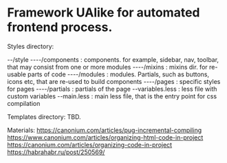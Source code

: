 # Framework UAlike for automated frontend process.

Styles directory:


--/style
----/components     : components. for example, sidebar, nav, toolbar, that may consist from one or more modules
----/mixins         : mixins dir. for re-usable parts of code
----/modules        : modules. Partials, such as buttons, icons etc, that are re-used to build components
----/pages          : specific styles for pages
----/partials       : partials of the page
--variables.less    : less file with custom variables
--main.less         : main less file, that is the entry point for css compilation


Templates directory:
TBD.


Materials:
https://canonium.com/articles/pug-incremental-compiling
https://www.canonium.com/articles/organizing-html-code-in-project
https://canonium.com/articles/organizing-code-in-project
https://habrahabr.ru/post/250569/
